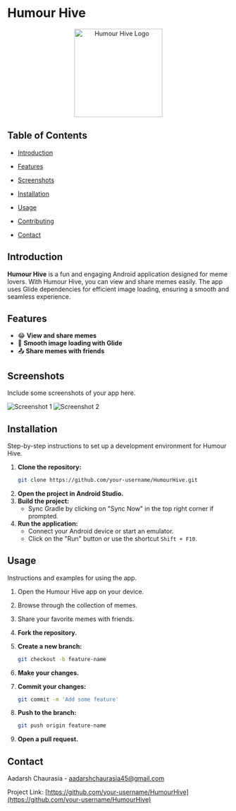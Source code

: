 # Humour Hive

<p align="center">
  <img src="logo.png" width="200" height="200" alt="Humour Hive Logo">
</p>

## Table of Contents

- [Introduction](#introduction)
- [Features](#features)
- [Screenshots](#screenshots)
- [Installation](#installation)
- [Usage](#usage)
- [Contributing](#contributing)

- [Contact](#contact)

## Introduction

**Humour Hive** is a fun and engaging Android application designed for meme lovers. With Humour Hive, you can view and share memes easily. The app uses Glide dependencies for efficient image loading, ensuring a smooth and seamless experience.

## Features

- 😂 **View and share memes**
- 🚀 **Smooth image loading with Glide**
- 📤 **Share memes with friends**

## Screenshots

Include some screenshots of your app here.

![Screenshot 1](/view.jpeg)
![Screenshot 2](/share.jpeg)

## Installation

Step-by-step instructions to set up a development environment for Humour Hive.

1. **Clone the repository:**
    ```bash
    git clone https://github.com/your-username/HumourHive.git
    ```
2. **Open the project in Android Studio.**
3. **Build the project:**
    - Sync Gradle by clicking on "Sync Now" in the top right corner if prompted.
4. **Run the application:**
    - Connect your Android device or start an emulator.
    - Click on the "Run" button or use the shortcut `Shift + F10`.

## Usage

Instructions and examples for using the app.

1. Open the Humour Hive app on your device.
2. Browse through the collection of memes.
3. Share your favorite memes with friends.



1. **Fork the repository.**
2. **Create a new branch:**
    ```bash
    git checkout -b feature-name
    ```
3. **Make your changes.**
4. **Commit your changes:**
    ```bash
    git commit -m 'Add some feature'
    ```
5. **Push to the branch:**
    ```bash
    git push origin feature-name
    ```
6. **Open a pull request.**



## Contact

Aadarsh Chaurasia - [aadarshchaurasia45@gmail.com](mailto:aadarshchaurasia45@gmail.com)

Project Link: [https://github.com/your-username/HumourHive](https://github.com/your-username/HumourHive)

